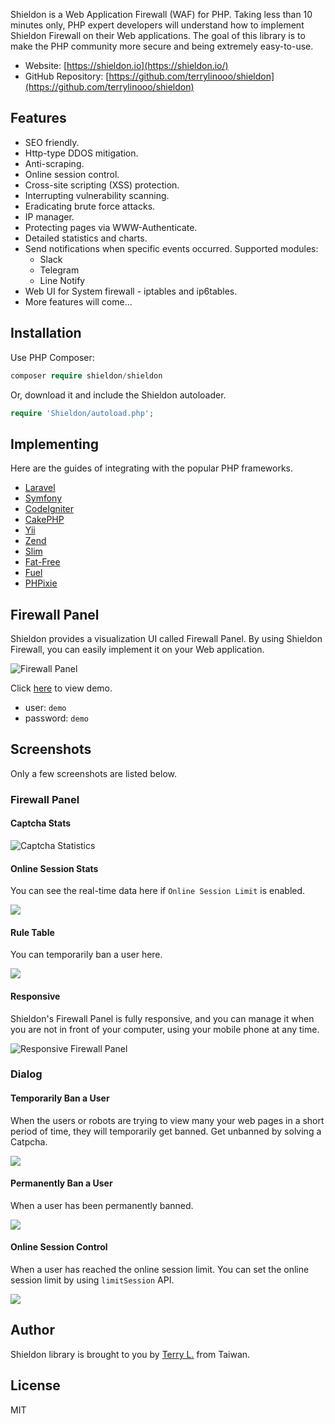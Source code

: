 
Shieldon is a Web Application Firewall (WAF) for PHP. Taking less than 10 minutes only, PHP expert developers will understand how to implement Shieldon Firewall on their Web applications. The goal of this library is to make the PHP community more secure and being extremely easy-to-use.

- Website: [https://shieldon.io](https://shieldon.io/)
- GitHub Repository:  [https://github.com/terrylinooo/shieldon](https://github.com/terrylinooo/shieldon)

## Features

- SEO friendly.
- Http-type DDOS mitigation.
- Anti-scraping.
- Online session control.
- Cross-site scripting (XSS) protection.
- Interrupting vulnerability scanning.
- Eradicating brute force attacks.
- IP manager.
- Protecting pages via WWW-Authenticate.
- Detailed statistics and charts.
- Send notifications when specific events occurred. Supported modules:
    - Slack
    - Telegram
    - Line Notify
- Web UI for System firewall - iptables and ip6tables.
- More features will come...

## Installation

Use PHP Composer:

```php
composer require shieldon/shieldon
```

Or, download it and include the Shieldon autoloader.
```php
require 'Shieldon/autoload.php';
```

## Implementing

Here are the guides of integrating with the popular PHP frameworks.

- [Laravel](https://shieldon.io/en/guide/laravel.html)
- [Symfony](https://shieldon.io/en/guide/symfony.html)
- [CodeIgniter](https://shieldon.io/en/guide/codeigniter.html)
- [CakePHP](https://shieldon.io/en/guide/cakephp.html)
- [Yii](https://shieldon.io/en/guide/yii.html)
- [Zend](https://shieldon.io/en/guide/zend.html)
- [Slim](https://shieldon.io/en/guide/slim.html)
- [Fat-Free](https://shieldon.io/en/guide/fatfree.html)
- [Fuel](https://shieldon.io/en/guide/fuel.html)
- [PHPixie](https://shieldon.io/en/guide/phpixie.html)

## Firewall Panel

Shieldon provides a visualization UI called Firewall Panel. By using Shieldon Firewall, you can easily implement it on your Web application.

![Firewall Panel](https://i.imgur.com/MELx6Vl.png)

Click [here](/demo/) to view demo.

- user: `demo`
- password: `demo`

## Screenshots

Only a few screenshots are listed below.

### Firewall Panel

#### Captcha Stats

![Captcha Statistics](https://i.imgur.com/tjc8mW8.png)

#### Online Session Stats

You can see the real-time data here if `Online Session Limit` is enabled.

![](https://i.imgur.com/sfssPyj.png)

#### Rule Table

You can temporarily ban a user here.

![](https://i.imgur.com/5Vg2brX.png)

#### Responsive

Shieldon's Firewall Panel is fully responsive, and you can manage it when you are not in front of your computer, using your mobile phone at any time.

![Responsive Firewall Panel](https://i.imgur.com/fUz9lZD.png)


### Dialog

#### Temporarily Ban a User

When the users or robots are trying to view many your web pages in a short period of time, they will temporarily get banned. Get unbanned by solving a Catpcha.

![](https://i.imgur.com/rlsEwSG.png)

#### Permanently Ban a User

When a user has been permanently banned.

![](https://i.imgur.com/Qy1sADw.png)


#### Online Session Control

When a user has reached the online session limit. You can set the online session limit by using `limitSession` API.

![](https://i.imgur.com/cAOKIY8.png)

## Author

Shieldon library is brought to you by [Terry L.](https://terryl.in) from Taiwan.

## License

MIT
